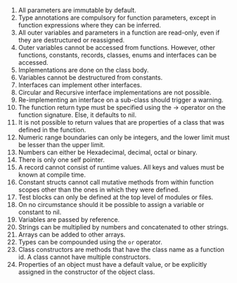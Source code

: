 1. All parameters are immutable by default.
2. Type annotations are compulsory for function parameters, except in function expressions where they can be inferred.
3. All outer variables and parameters in a function are read-only, even if they are destructured or reassigned.
4. Outer variables cannot be accessed from functions. However, other functions, constants, records, classes, enums and interfaces can be accessed.
5. Implementations are done on the class body.
6. Variables cannot be destructured from constants.
7. Interfaces can implement other interfaces.
8. Circular and Recursive interface implementations are not possible.
9. Re-implementing an interface on a sub-class should trigger a warning.
10. The function return type must be specified using the -> operator on the function signature. Else, it defaults to nil.
11. It is not possible to return values that are properties of a class that was defined in the function.
12. Numeric range boundaries can only be integers, and the lower limit must be lesser than the upper limit.
13. Numbers can either be Hexadecimal, decimal, octal or binary.
14. There is only one self pointer.
15. A record cannot consist of runtime values. All keys and values must be known at compile time.
16. Constant structs cannot call mutative methods from within function scopes other than the ones in which they were defined.
17. Test blocks can only be defined at the top level of modules or files.
18. On no circumstance should it be possible to assign a variable or constant to nil.
19. Variables are passed by reference.
20. Strings can be multiplied by numbers and concatenated to other strings.
21. Arrays can be added to other arrays.
22. Types can be compounded using the `or` operator.
23. Class constructors are methods that have the class name as a function id. A class cannot have multiple constructors.
24. Properties of an object must have a default value, or be explicitly assigned in the constructor of the object class.
